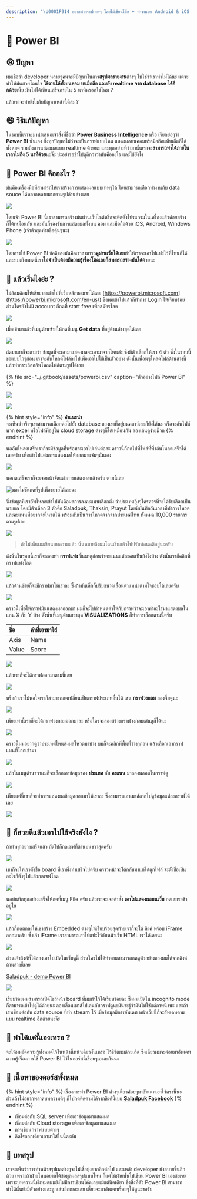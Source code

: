 ```yaml
---
description: "\U0001F914 อยากทำกราฟเทพๆ โดยไม่เขียนโค้ด + ทำงานบน Android & iOS ทำไง?"
---
```


# 👶 Power BI

## 😢 ปัญหา

ผมเชื่อว่า developer หลายๆคนจะมีปัญหาในการ**สรุปผลรายงาน**ต่างๆ ไม่ใช่ว่าเราทำไม่ได้นะ แต่จะทำให้มันสวยโดนใจ **ใช้งานได้ทั้งบนคอม บนมือถือ แถมยัง realtime จาก database ได้อีกด้วย**เนี่ย มันไม่ได้เขียนเสร็จภายใน 5 นาทีหรอกใช่ไหม ?

แล้วเราจะทำยังไงกับปัญหาเหล่านี้ดีล่ะ ?

## 😄 วิธีแก้ปัญหา

 ในรอบนี้เราจะมานำเสนอเจ้าสิ่งที่ชื่อว่า **Power Business Intelligence** หรือ เรียกย่อๆว่า **Power BI** นั่นเอง ซึ่งทุกปัญหาไม่ว่าจะเป็นกราฟแบบไหน แสดงผลบนคอมหรือมือถือแท็บเล็ตก็ได้ทั้งหมด รวมถึงการแสดงผลแบบ realtime ด้วยนะ และทุกอย่างที่ว่ามานั้นเราจะ**สามารถทำได้ภายในเวลาไม่ถึง 5 นาทีด้วย**นะจ๊ะ ปะอย่ารอช้าไปดูดีกว่าว่ามันคืออะไร และใช้ยังไง

## 🤔 Power BI คืออะไร ?

มันคือเครื่องมือที่สามารถให้เราสร้างการแสดงผลแบบเทพๆได้ โดยสามารถเลือกทำงานกับ data souce ได้หลากหลายมากตามรูปด้านล่างเลย

![](../.gitbook/assets/image%20%28437%29.png)

โดยเจ้า Power BI นี้เราสามารถสร้างมันผ่านเว็บไซต์หรือจะติดตั้งโปรแกรมในเครื่องแล้วค่อยสร้างก็ได้เหมือนกัน และมันก็รองรับการแสดงผลทั้งบน คอม และมือถือด้วย iOS, Android, Windows Phone \(เจ้าตัวสุดท้ายชื่อคุ้นๆนะ\)

![](../.gitbook/assets/image%20%28817%29.png)

โดยการใช้ Power BI ข้อดีของมันคือเราสามารถ**ดูผ่านเว็บได้เลย**ทำให้เราจะเอาไปแปะไว้ที่ไหนก็ได้ และรวมถึงหมดนี่เรา**ไม่จำเป็นต้องมีความรู้เรื่องโค้ดเลยก็สามารถสร้างมันได้**ด้วยนะ

## 🤔 แล้วเริ่มไงอ่ะ ?

ไม่อ้อมค้อมให้เสียเวลาเข้าไปที่เว็บหลักของเขาได้เลย [https://powerbi.microsoft.com](https://powerbi.microsoft.com/en-us/) ซึ่งพอเข้าไปแล้วก็ทำการ Login ให้เรียบร้อย ส่วนใครยังไม่มี account ก็กดที่ start free เพื่อสมัครโลด

![](../.gitbook/assets/image%20%28221%29.png)

เมื่อเข้ามาแล้วที่เมนูด้านซ้ายให้กดที่เมนู **Get data** ที่อยู่ด้านล่างสุดได้เลย

![](../.gitbook/assets/image%20%28717%29.png)

ถัดมาเขาก็จะถามว่า ข้อมูลที่จะเอามาแสดงผลจะเอามาจากไหนล่ะ ซึ่งมีตัวเลือกให้เรา 4 ตัว  ซึ่งในรอบนี้ขอแบบไวๆก่อน เราจะอัพโหลดไฟล์ลงไปเพื่อเอาไปใช้เป็นตัวอย่าง ดังนั้นเพื่อนๆโหลดไฟล์ด้านล่างนี้ แล้วทำการเลือกอัพโหลดไฟล์ตามรูปได้เลย

{% file src="../.gitbook/assets/powerbi.csv" caption="ตัวอย่างไฟล์ Power BI" %}

![](../.gitbook/assets/image%20%28265%29.png)

![](../.gitbook/assets/image%20%28142%29.png)

{% hint style="info" %}
**คำแนะนำ**  
จะเห็นว่าจริงๆเราสามารถเลือกต่อไปยัง database ของเราที่อยู่บนคลาว์เลยก็ยังได้นะ หรือจะอัพไฟล์พวก excel หรือไฟล์ที่อยู่ใน cloud storage ต่างๆก็ได้เหมือนกัน ลองเล่นดูง่ายม๊วก
{% endhint %}

พออัพโหลดเสร็จเราก็จะมีข้อมูลที่พร้อมจะเอาไปเล่นต่อละ คราวนี้ก็กดไปที่ไฟล์ที่พึ่งอัพโหลดเสร็จได้เลยครับ เพื่อเข้าไปแต่งการแสดงผลให้ออกมาแจ่มๆนั่นเอง

![](../.gitbook/assets/image%20%28402%29.png)

พอกดเสร็จเราก็จะเจอหน้าจัดแต่งการแสดงผลแล้วครับ ตามนี้เลย

![&#xE21;&#xE2D;&#xE07;&#xE44;&#xE21;&#xE48;&#xE0A;&#xE31;&#xE14;&#xE01;&#xE14;&#xE17;&#xE35;&#xE48;&#xE23;&#xE39;&#xE1B;&#xE40;&#xE1E;&#xE37;&#xE48;&#xE2D;&#xE02;&#xE22;&#xE32;&#xE22;&#xE44;&#xE14;&#xE49;&#xE40;&#xE25;&#xE22;&#xE19;&#xE30;](../.gitbook/assets/image%20%28541%29.png)

ซึ่งข้อมูลที่เราอัพโหลดเข้าไปมันคือผลการลงคะแนนเลือกตั้ง ว่าประเทศอุ๊งๆใครควรที่จะได้รับเลือกเป็นนายยก โดยมีตัวเลือก 3 ตัวคือ Saladpuk, Thaksin, Prayut โดยมีบันทึกวันเวลาที่ทำการโหวต และคะแนนที่อยากจะโหวตให้ พร้อมกับเป็นการโหวตจากจากประเทศไทย ทั้งหมด 10,000 รายการ ตามรูปเลย

![](../.gitbook/assets/image%20%28244%29.png)

> ถ้าไม่เห็นผมเขียนบทความแล้ว นั่นหมายถึงผมโดนเรียกตัวไปปรับทัศนคติอยู่นะครับ

ดังนั้นในรอบนี้เราก็จะลองทำ **กราฟแท่ง** ขึ้นมาดูก่อนว่าคะแนนแต่ละคนเป็นยังไงบ้าง ดังนั้นเราก็คลิกที่กราฟแท่งโลด

![](../.gitbook/assets/image%20%28164%29.png)

แล้วด้านซ้ายก็จะมีกราฟมาให้เราละ ซึ่งถ้ามันเล็กก็ปรับขนาดเลื่อนตำแหน่งตามใจชอบได้เลยครับ

![](../.gitbook/assets/image%20%28461%29.png)

คราวนี้เพื่อให้กราฟมันแสดงผลออกมา ผมก็จะไปกำหนดค่าให้กับกราฟว่าจะเอาค่าอะไรมาแสดงผลในแกน X กับ Y บ้าง ดังนั้นที่เมนูด้านขวาสุด **VISUALIZATIONS** ก็ทำการเลือกตามนี้ครับ

| ชื่อ | ค่าที่เอามาใส่ |
| :--- | :--- |
| Axis | Name |
| Value | Score |

![](../.gitbook/assets/image%20%28668%29.png)

แล้วเราก็จะได้กราฟออกมาตามนี้เลย

![](../.gitbook/assets/image%20%28219%29.png)

หรือถ้าเราไม่พอใจเราก็สามารถกดเปลี่ยนเป็นกราฟประเภทอื่นได้ เช่น **กราฟวงกลม** ลองจิ้มดูนะ

![](../.gitbook/assets/image%20%28383%29.png)

เพียงเท่านี้เราก็จะได้กราฟวงกลมออกมาละ หรือใครจะลองสร้างกราฟวงกลมเล่นดูก็ได้นะ

![](../.gitbook/assets/image%20%28833%29.png)

คราวนี้ผมอยากดูว่าประเทศไหนส่งผลโหวตมาบ้าง ผมก็จะคลิกที่พื้นที่ว่างๆก่อน แล้วเลือกเอากราฟแผนที่โลกเข้ามา

![](../.gitbook/assets/image%20%28609%29.png)

แล้วในเมนูด้านขวาผมก็จะเลือกเอาข้อมูลของ **ประเทศ** กับ **คะแนน** มาลองพลอตในกราฟดู

![](../.gitbook/assets/image%20%28870%29.png)

เพียงแค่นี้เขาก็จะทำการแสดงผลข้อมูลออกมาให้เราละ ซึ่งสามารถเอาเมาส์ลากไปดูข้อมูลแต่ละกราฟได้เลย

![](../.gitbook/assets/image%20%2885%29.png)

## 🤔 ก็สวยดีแล้วเอาไปใช้จริงยังไง ?

ถ้าทำทุกอย่างเสร็จแล้ว ถัดไปก็กดเซฟที่ด้านบนขวาสุดครับ

![](../.gitbook/assets/image%20%28201%29.png)

เขาก็จะให้เราตั้งชื่อ board ที่เราพึ่งทำเสร็จไปครับ คราวหน้าจะได้กลับมาแก้ได้ถูกไฟล์ จะตั้งชื่อเป็นอะไรก็ตั้งๆไปแล้วกดเซฟโลด

![](../.gitbook/assets/image%20%28680%29.png)

พอบันทึกทุกอย่างเสร็จให้กดที่เมนู File ครับ แล้วเราจะเจอคำสั่ง **เอาไปแสดงผลบนเว็บ** กดเลยรอช้าอยู่ใย

![](../.gitbook/assets/image%20%28606%29.png)

แล้วก็กดตกลงให้เขาสร้าง Embedded ต่างๆให้เรียบร้อยสุดท้ายเราก็จะได้ ลิงค์ พร้อม iFrame ออกมาครับ ซึ่งเจ้า iFrame เราสามารถเอาไปแปะไว้กับหน้าเว็บ HTML เราได้เลยนะ

![](../.gitbook/assets/image%20%28356%29.png)

ส่วนเจ้าลิงค์ที่ได้ลองเอาไปเปิดในเว็บดูดิ๊ ส่วนใครไม่ได้ทำตามสามารถกดดูตัวอย่างของผมได้จากลิงค์ด้านล่างนี้เลย

[Saladpuk - demo Power BI](https://app.powerbi.com/view?r=eyJrIjoiYmNlNWJmMmEtMjM5OS00Mjc0LWE5MjQtZjIwODMxZDVlMGNkIiwidCI6IjkzNzkzY2VmLTM0MDAtNGJkYi04MWY0LTkyNWNjYjNhNjkyNCIsImMiOjEwfQ%3D%3D)

![](../.gitbook/assets/image%20%28591%29.png)

เรียบร้อยผมสามารถเปิดโชว์หน้า board ที่ผมทำไว้ได้เรียบร้อยละ ซึ่งผมเปิดใน incognito mode ก็สามารถเข้าไปดูได้ด้วยนะ ลองเลื่อนเมาส์ไปเล่นกับกราฟดูนะมันจะรู้ว่ามันไม่ใช่แค่ภาพนิ่งนะ และถ้าเราเชื่อมต่อกับ data source ที่ทำ stream ไว้ เมื่อข้อมูลมีการอัพเดท หน้าเว็บนี้ก็จะอัพเดทตามแบบ realtime อีกด้วยนะจ๊ะ

## 🤔 ทำได้แค่นี้เองเหรอ ?

จะให้ผมยัดความรู้ทั้งหมดไว้ในหน้านี้หน้าเดียวงั้นเหรอ ไว้ชีวิตผมด้วยเถิด ซึ่งเดี๋ยวผมจะค่อยมาอัพเดทความรู้เรื่องการใช้ Power BI ไว้ในคอร์สนี้เรื่อยๆเอาละกันนะ

## 🧭 เนื้อหาของคอร์สทั้งหมด

{% hint style="info" %}
เรื่องการทำ Power BI ต่างๆเดี๋ยวค่อยๆมาอัพเดทเอาไว้ตรงนี้นะ ส่วนถ้าไม่อยากพลาดบทความดีๆ ก็ไปกดติดตามได้จากลิงค์นี้เบย [**Saladpuk Facebook**](https://facebook.com/mr.saladpuk)
{% endhint %}

* เชื่อมต่อกับ SQL server เพื่อเอาข้อมูลมาแสดงผล
* เชื่อมต่อกับ Cloud storage เพื่อเอาข้อมูลมาแสดงผล
* การเขียนกราฟแบบต่างๆ
* คิดไรออกเดี๋ยวเอามาใส่ในนี้ละกัน

## 🎯 บทสรุป

เราจะเห็นว่าการทำหน้าสรุปผลต่างๆจะไม่เชื่อยุ่งยากอีกต่อไป และเหล่า developer ยังสบายขึ้นอีกด้วย เพราะถ้าฝ่ายไหนอยากได้ข้อมูลผลสรุปแบบไหน ก็แค่ให้ฝ่ายนั้นไปเขียน Power BI เองซะเรย เพราะบทความนี้ทั้งหมดผมยังไม่มีการเขียนโค้ดเลยแม้แต่นิดเดียว ซึ่งสิ่งที่ตัว Power BI สามารถทำได้นั้นยังมีตัวอย่างและลูกเล่นอีกเยอะเลย เดี๋ยวจะมาอัพเดทเรื่อยๆให้ดูนะขอรับ


